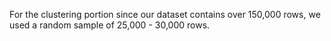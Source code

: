 For the clustering portion since our dataset contains over 150,000 rows, we used a random sample of 25,000 - 30,000 rows.
